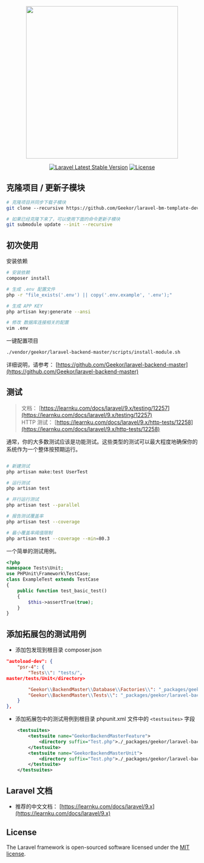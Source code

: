 <p align="center"><a href="https://laravel.com" target="_blank"><img src="https://raw.githubusercontent.com/laravel/art/master/logo-lockup/5%20SVG/2%20CMYK/1%20Full%20Color/laravel-logolockup-cmyk-red.svg" width="400"></a></p>

<p align="center">
<a href="https://packagist.org/packages/laravel/framework"><img src="https://img.shields.io/packagist/v/laravel/framework" alt="Laravel Latest Stable Version"></a>
<a href="https://packagist.org/packages/laravel/framework"><img src="https://img.shields.io/packagist/l/laravel/framework" alt="License"></a>
</p>


## 克隆项目 / 更新子模块

```sh
# 克隆项目并同步下载子模块
git clone ​--recursive https://github.com/Geekor/laravel-bm-template-dev.git

# 如果已经克隆下来了，可以使用下面的命令更新子模块
git submodule update --init --recursive
```

## 初次使用

安装依赖

```sh
# 安装依赖
composer install

# 生成 .env 配置文件
php -r "file_exists('.env') || copy('.env.example', '.env');"

# 生成 APP KEY
php artisan key:generate --ansi

# 修改 数据库连接相关的配置
vim .env
```

一键配置项目

```sh
./vendor/geekor/laravel-backend-master/scripts/install-module.sh
```

详细说明，请参考： [https://github.com/Geekor/laravel-backend-master](https://github.com/Geekor/laravel-backend-master)  

## 测试
> 文档： [https://learnku.com/docs/laravel/9.x/testing/12257](https://learnku.com/docs/laravel/9.x/testing/12257)  
> HTTP 测试：  [https://learnku.com/docs/laravel/9.x/http-tests/12258](https://learnku.com/docs/laravel/9.x/http-tests/12258)  

通常，你的大多数测试应该是功能测试。这些类型的测试可以最大程度地确保你的系统作为一个整体按预期运行。

```sh

# 新建测试
php artisan make:test UserTest

# 运行测试
php artisan test

# 并行运行测试
php artisan test --parallel

# 报告测试覆盖率
php artisan test --coverage

# 最小覆盖率阈值限制
php artisan test --coverage --min=80.3

```

一个简单的测试用例。

```php
<?php
namespace Tests\Unit;
use PHPUnit\Framework\TestCase;
class ExampleTest extends TestCase
{
    public function test_basic_test()
    {
        $this->assertTrue(true);
    }
}
```

## 添加拓展包的测试用例

- 添加包发现到根目录 composer.json
```json
"autoload-dev": {
    "psr-4": {
        "Tests\\": "tests/",
master/tests/Unit</directory>

        "Geekor\\BackendMaster\\Database\\Factories\\": "_packages/geekor/laravel-backend-master/database/factories/",
        "Geekor\\BackendMaster\\Tests\\": "_packages/geekor/laravel-backend-master/tests/"
    }
},
```

- 添加拓展包中的测试用例到根目录 phpunit.xml 文件中的 `<testsuites>` 字段

```xml
    <testsuites>
        <testsuite name="GeekorBackendMasterFeature">
            <directory suffix="Test.php">./_packages/geekor/laravel-backend-master/tests/Feature</directory>
        </testsuite>
        <testsuite name="GeekorBackendMasterUnit">
            <directory suffix="Test.php">./_packages/geekor/laravel-backend-master/tests/Unit</directory>
        </testsuite>
    </testsuites>
```

## Laravel 文档

- 推荐的中文文档： [https://learnku.com/docs/laravel/9.x](https://learnku.com/docs/laravel/9.x)

## License

The Laravel framework is open-sourced software licensed under the [MIT license](https://opensource.org/licenses/MIT).
